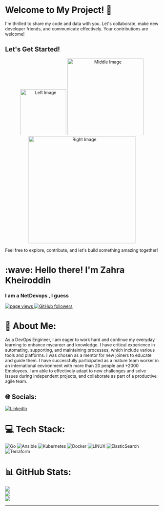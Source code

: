 # Welcome to My Project! 🌟

I'm thrilled to share my code and data with you. Let's collaborate, make new developer friends, and communicate effectively. Your contributions are welcome!

## Let's Get Started!

<div align="center">
  <img src="https://media.giphy.com/media/v1.Y2lkPTc5MGI3NjExamd0ZW45NWprc3YxNm4zcm9uNDl3enBkdDhrNXdoamx1Mm9wZDY4aSZlcD12MV9pbnRlcm5hbF9naWZfYnlfaWQmY3Q9Zw/0bGz3DvIDBk905YmsY/giphy.gif" alt="Left Image" width="150"/>
  <img src="https://media.giphy.com/media/v1.Y2lkPTc5MGI3NjExMmJqMTA5dDA3aGduMzhudXdqaTVrZXgzOHhydDVoOTU1cWRucmkxZyZlcD12MV9pbnRlcm5hbF9naWZfYnlfaWQmY3Q9Zw/rfj1m5P8io5FPI0ChS/giphy.gif" alt="Middle Image" width="250"/>
  <img src="https://media.giphy.com/media/v1.Y2lkPTc5MGI3NjExZzF4M3N0cmc0Z3hoY3ExeTRoZXJxeGtuN25oenBhaDY4MDU0cDc3NyZlcD12MV9pbnRlcm5hbF9naWZfYnlfaWQmY3Q9Zw/AxC7XL29PXWQ7Hpsck/giphy.gif" alt="Right Image" width="350"/>
</div>

Feel free to explore, contribute, and let's build something amazing together!


<h1 align="left" >:wave: Hello there! I'm Zahra Kheiroddin</h1>
<h3 align="left">I am a NetDevops , I guess  </h3>


<p align="left">
  <a href="https://github.com/zahrakheiroddin/zahrakheiroddin">
    <img src="https://komarev.com/ghpvc/?username=zahrakheiroddin" alt="page views" />
  </a>
  <a href="https://github.com/zahrakheiroddin?tab=followers">
    <img alt="GitHub followers" src="https://img.shields.io/github/followers/zahrakheiroddin?color=green&logo=github">
  </a>
</p>


# 💫 About Me:

As a DevOps Engineer, I am eager to work hard and continue my everyday learning to enhance mycareer and knowledge. I have critical experience in automating, supporting, and maintaining processes, which include various tools and platforms. I was chosen as a mentor for new joiners to educate and guide them. I have successfully participated as a mature team worker in an international environment with more than 20 people and +2000 Employees. I am able to effectively adapt to new challenges and solve issues during independent projects, and collaborate as part of a productive agile team.
## 🌐 Socials:
[![LinkedIn](https://img.shields.io/badge/LinkedIn-%230077B5.svg?logo=linkedin&logoColor=white)](https://www.linkedin.com/in/zahra-kheiroddin-a0112913b/) 

# 💻 Tech Stack:
![Go](https://img.shields.io/badge/go-%2300ADD8.svg?style=for-the-badge&logo=go&logoColor=white) ![Ansible](https://img.shields.io/badge/ansible-%231A1918.svg?style=for-the-badge&logo=ansible&logoColor=white) ![Kubernetes](https://img.shields.io/badge/kubernetes-%23326ce5.svg?style=for-the-badge&logo=kubernetes&logoColor=white) ![Docker](https://img.shields.io/badge/docker-%230db7ed.svg?style=for-the-badge&logo=docker&logoColor=white) ![LINUX](https://img.shields.io/badge/Linux-FCC624?style=for-the-badge&logo=linux&logoColor=black) ![ElasticSearch](https://img.shields.io/badge/-ElasticSearch-005571?style=for-the-badge&logo=elasticsearch) ![Terraform](https://img.shields.io/badge/terraform-%235835CC.svg?style=for-the-badge&logo=terraform&logoColor=white)
# 📊 GitHub Stats:
![](https://github-readme-stats.vercel.app/api?username=zahrakheiroddin&theme=synthwave&hide_border=false&include_all_commits=false&count_private=false)<br/>
![](https://github-readme-streak-stats.herokuapp.com/?user=zahrakheiroddin&theme=synthwave&hide_border=false)<br/>
![](https://github-readme-stats.vercel.app/api/top-langs/?username=zahrakheiroddin&theme=synthwave&hide_border=false&include_all_commits=false&count_private=false&layout=compact)

---


<!-- Proudly created with GPRM ( https://gprm.itsvg.in ) -->
